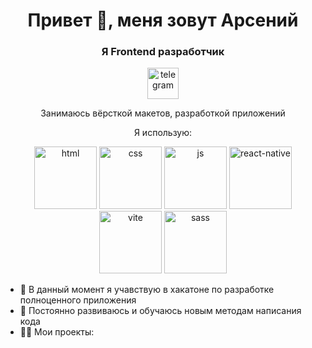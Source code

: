 <div id="header" align="center">
  <h1>Привет 👋, меня зовут Арсений</h1>
  <h3>Я Frontend разработчик</h3>
</div>

<div id="socials" align="center">
  <a href="https://t.me/ArsLight">
    <img width="50" height="50" src="https://img.icons8.com/ios-filled/50/telegram.png" alt="telegram"/>
  </a>
</div>

<div id="about" align="center">
  <p>Занимаюсь вёрсткой макетов, разработкой приложений</p>
</div>

<div id="stack" align="center">
  <p>Я использую:</p>
  <img width="100" height="100" src="https://img.icons8.com/ios-filled/100/html.png" alt="html"/>
  <img width="100" height="100" src="https://img.icons8.com/ios-filled/100/css.png" alt="css"/>
  <img width="100" height="100" src="https://img.icons8.com/ios-filled/100/js.png" alt="js"/>
  <img width="100" height="100" src="https://img.icons8.com/ios-filled/100/react-native.png" alt="react-native"/>
  <img width="100" height="100" src="https://img.icons8.com/color/100/vite.png" alt="vite"/>
  <img width="100" height="100" src="https://img.icons8.com/ios-filled/100/sass.png" alt="sass"/>
</div>

- 🔭 В данный момент я учавствую в хакатоне по разработке полноценного приложения
- 🧠 Постоянно развиваюсь и обучаюсь новым методам написания кода
- 👨‍💻 Мои проекты:
<div id="projects" align="center">
  <a href="https://dsolight.github.io/IC-Repair-Design/">
    <img />
</div>
